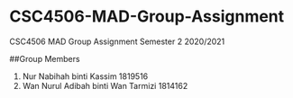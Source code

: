 # CSC4506-MAD-Group-Assignment
CSC4506 MAD Group Assignment Semester 2 2020/2021

##Group Members

1. Nur Nabihah binti Kassim           1819516
2. Wan Nurul Adibah binti Wan Tarmizi 1814162
